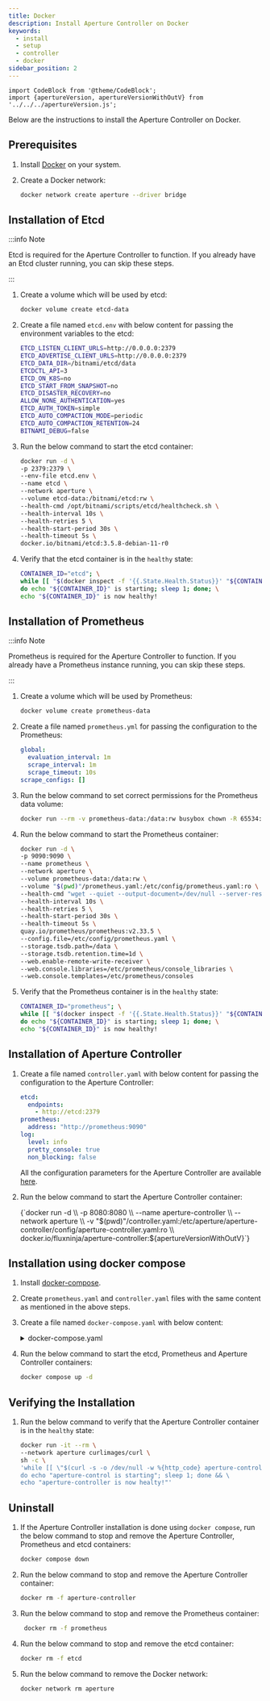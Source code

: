 ```yaml
---
title: Docker
description: Install Aperture Controller on Docker
keywords:
  - install
  - setup
  - controller
  - docker
sidebar_position: 2
---
```


```mdx-code-block
import CodeBlock from '@theme/CodeBlock';
import {apertureVersion, apertureVersionWithOutV} from '../../../apertureVersion.js';
```

Below are the instructions to install the Aperture Controller on Docker.

## Prerequisites

1. Install [Docker](https://docs.docker.com/get-docker/) on your system.

2. Create a Docker network:

   ```bash
   docker network create aperture --driver bridge
   ```

## Installation of Etcd

:::info Note

Etcd is required for the Aperture Controller to function. If you already have an
Etcd cluster running, you can skip these steps.

:::

1. Create a volume which will be used by etcd:

   ```bash
   docker volume create etcd-data
   ```

2. Create a file named `etcd.env` with below content for passing the environment
   variables to the etcd:

   ```bash
   ETCD_LISTEN_CLIENT_URLS=http://0.0.0.0:2379
   ETCD_ADVERTISE_CLIENT_URLS=http://0.0.0.0:2379
   ETCD_DATA_DIR=/bitnami/etcd/data
   ETCDCTL_API=3
   ETCD_ON_K8S=no
   ETCD_START_FROM_SNAPSHOT=no
   ETCD_DISASTER_RECOVERY=no
   ALLOW_NONE_AUTHENTICATION=yes
   ETCD_AUTH_TOKEN=simple
   ETCD_AUTO_COMPACTION_MODE=periodic
   ETCD_AUTO_COMPACTION_RETENTION=24
   BITNAMI_DEBUG=false
   ```

3. Run the below command to start the etcd container:

   ```bash
   docker run -d \
   -p 2379:2379 \
   --env-file etcd.env \
   --name etcd \
   --network aperture \
   --volume etcd-data:/bitnami/etcd:rw \
   --health-cmd /opt/bitnami/scripts/etcd/healthcheck.sh \
   --health-interval 10s \
   --health-retries 5 \
   --health-start-period 30s \
   --health-timeout 5s \
   docker.io/bitnami/etcd:3.5.8-debian-11-r0
   ```

4. Verify that the etcd container is in the `healthy` state:

   ```bash
   CONTAINER_ID="etcd"; \
   while [[ "$(docker inspect -f '{{.State.Health.Status}}' "${CONTAINER_ID}")" != "healthy" ]]; \
   do echo "${CONTAINER_ID}" is starting; sleep 1; done; \
   echo "${CONTAINER_ID}" is now healthy!
   ```

## Installation of Prometheus

:::info Note

Prometheus is required for the Aperture Controller to function. If you already
have a Prometheus instance running, you can skip these steps.

:::

1. Create a volume which will be used by Prometheus:

   ```bash
   docker volume create prometheus-data
   ```

2. Create a file named `prometheus.yml` for passing the configuration to the
   Prometheus:

   ```yaml
   global:
     evaluation_interval: 1m
     scrape_interval: 1m
     scrape_timeout: 10s
   scrape_configs: []
   ```

3. Run the below command to set correct permissions for the Prometheus data
   volume:

   ```bash
   docker run --rm -v prometheus-data:/data:rw busybox chown -R 65534:65534 /data
   ```

4. Run the below command to start the Prometheus container:

   ```bash
   docker run -d \
   -p 9090:9090 \
   --name prometheus \
   --network aperture \
   --volume prometheus-data:/data:rw \
   --volume "$(pwd)"/prometheus.yaml:/etc/config/prometheus.yaml:ro \
   --health-cmd "wget --quiet --output-document=/dev/null --server-response --spider localhost:9090/-/ready 2>&1 | grep \"200 OK\" || exit 1" \
   --health-interval 10s \
   --health-retries 5 \
   --health-start-period 30s \
   --health-timeout 5s \
   quay.io/prometheus/prometheus:v2.33.5 \
   --config.file=/etc/config/prometheus.yaml \
   --storage.tsdb.path=/data \
   --storage.tsdb.retention.time=1d \
   --web.enable-remote-write-receiver \
   --web.console.libraries=/etc/prometheus/console_libraries \
   --web.console.templates=/etc/prometheus/consoles
   ```

5. Verify that the Prometheus container is in the `healthy` state:

   ```bash
   CONTAINER_ID="prometheus"; \
   while [[ "$(docker inspect -f '{{.State.Health.Status}}' "${CONTAINER_ID}")" != "healthy" ]]; \
   do echo "${CONTAINER_ID}" is starting; sleep 1; done; \
   echo "${CONTAINER_ID}" is now healthy!
   ```

## Installation of Aperture Controller

1. Create a file named `controller.yaml` with below content for passing the
   configuration to the Aperture Controller:

   ```yaml
   etcd:
     endpoints:
       - http://etcd:2379
   prometheus:
     address: "http://prometheus:9090"
   log:
     level: info
     pretty_console: true
     non_blocking: false
   ```

   All the configuration parameters for the Aperture Controller are available
   [here](/reference/configuration/controller.md).

2. Run the below command to start the Aperture Controller container:

   <CodeBlock language="bash">
   {`docker run -d \\
   -p 8080:8080 \\
   --name aperture-controller \\
   --network aperture \\
   -v "$(pwd)"/controller.yaml:/etc/aperture/aperture-controller/config/aperture-controller.yaml:ro \\
   docker.io/fluxninja/aperture-controller:${apertureVersionWithOutV}`}
   </CodeBlock>

## Installation using docker compose

1. Install [docker-compose](https://docs.docker.com/compose/install/).

2. Create `prometheus.yaml` and `controller.yaml` files with the same content as
   mentioned in the above steps.

3. Create a file named `docker-compose.yaml` with below content:

   <details><summary>docker-compose.yaml</summary>
   <p>
   <CodeBlock language="yaml">
   {`version: '3'
   services:
     etcd:
       image: docker.io/bitnami/etcd:3.5.8-debian-11-r0
       container_name: etcd
       healthcheck:
         test: ["CMD", "/opt/bitnami/scripts/etcd/healthcheck.sh"]
         interval: 10s
         timeout: 5s
         retries: 5
         start_period: 60s
       environment:
         - ETCD_LISTEN_CLIENT_URLS=http://0.0.0.0:2379
         - ETCD_ADVERTISE_CLIENT_URLS=http://0.0.0.0:2379
         - ETCD_DATA_DIR=/bitnami/etcd/data
         - ETCDCTL_API=3
         - ETCD_ON_K8S=no
         - ETCD_START_FROM_SNAPSHOT=no
         - ETCD_DISASTER_RECOVERY=no
         - ALLOW_NONE_AUTHENTICATION=yes
         - ETCD_AUTH_TOKEN=simple
         - ETCD_AUTO_COMPACTION_MODE=periodic
         - ETCD_AUTO_COMPACTION_RETENTION=24
         - BITNAMI_DEBUG=false
       ports:
         - 2379:2379
       volumes:
         - etcd-data:/bitnami/etcd:rw
       networks:
         - aperture
     prometheus-init:
       image: busybox
       user: root
       group_add:
         - '65534'
       volumes:
         - prometheus-data:/data:rw
       command: chown -R 65534:65534 /data
     prometheus:
       image: quay.io/prometheus/prometheus:v2.33.5
       container_name: prometheus
       command:
         - '--config.file=/etc/config/prometheus.yaml'
         - '--storage.tsdb.path=/data'
         - '--storage.tsdb.retention.time=1d'
         - '--web.enable-remote-write-receiver'
         - '--web.console.libraries=/etc/prometheus/console_libraries'
         - '--web.console.templates=/etc/prometheus/consoles'
       ports:
         - 9090:9090
       user: "65534:65534"
       depends_on:
         prometheus-init:
           condition: service_completed_successfully
       volumes:
         - prometheus.yaml:/etc/config/prometheus.yaml:ro
         - prometheus-data:/data:rw
       networks:
         - aperture
     controller:
       image: docker.io/fluxninja/aperture-controller:${apertureVersionWithOutV}
       container_name: aperture-controller
       ports:
         - 8080:8080
       volumes:
         - controller.yaml:/etc/aperture/aperture-controller/config/aperture-controller.yaml:ro
       networks:
         - aperture
       restart: on-failure
       depends_on:
         etcd:
           condition: service_healthy
   volumes:
     prometheus-data:
     etcd-data:
   networks:
     aperture:
       name: aperture
       external: true
   `}
   </CodeBlock>
   </p>
   </details>

4. Run the below command to start the etcd, Prometheus and Aperture Controller
   containers:

   ```bash
   docker compose up -d
   ```

## Verifying the Installation

1. Run the below command to verify that the Aperture Controller container is in
   the `healthy` state:

   ```bash
   docker run -it --rm \
   --network aperture curlimages/curl \
   sh -c \
   'while [[ \"$(curl -s -o /dev/null -w %{http_code} aperture-controller:8080/v1/status/system/readiness)\" != \"200\" ]]; \
   do echo "aperture-control is starting"; sleep 1; done && \
   echo "aperture-controller is now healty!"'
   ```

## Uninstall

1. If the Aperture Controller installation is done using `docker compose`, run
   the below command to stop and remove the Aperture Controller, Prometheus and
   etcd containers:

   ```bash
   docker compose down
   ```

2. Run the below command to stop and remove the Aperture Controller container:

   ```bash
   docker rm -f aperture-controller
   ```

3. Run the below command to stop and remove the Prometheus container:

   ```bash
    docker rm -f prometheus
   ```

4. Run the below command to stop and remove the etcd container:

   ```bash
   docker rm -f etcd
   ```

5. Run the below command to remove the Docker network:

   ```bash
   docker network rm aperture
   ```
